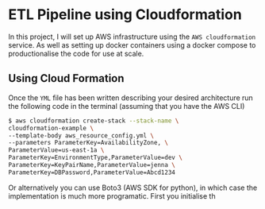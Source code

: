 # ETL Pipeline using Cloudformation

In this project, I will set up AWS infrastructure using the `AWS cloudformation` service. As well as setting up docker containers using a docker compose to productionalise the code for use at scale.

## Using Cloud Formation

Once the `YML` file has been written describing your desired architecture run the following code in the terminal (assuming that you have the AWS CLI)

```sh
$ aws cloudformation create-stack --stack-name \
cloudformation-example \
--template-body aws_resource_config.yml \
--parameters ParameterKey=AvailabilityZone, \
ParameterValue=us-east-1a \
ParameterKey=EnvironmentType,ParameterValue=dev \
ParameterKey=KeyPairName,ParameterValue=jenna \
ParameterKey=DBPassword,ParameterValue=Abcd1234
```

Or alternatively you can use Boto3 (AWS SDK for python), in which case the implementation is much more programatic. First you initialise th